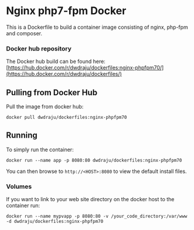 # Nginx php7-fpm Docker

This is a Dockerfile to build a container image consisting of nginx, php-fpm and composer.

### Docker hub repository
The Docker hub build can be found here: [https://hub.docker.com/r/dwdraju/dockerfiles:nginx-phpfpm70/](https://hub.docker.com/r/dwdraju/dockerfiles/)

## Pulling from Docker Hub
Pull the image from docker hub:
```
docker pull dwdraju/dockerfiles:nginx-phpfpm70
```

## Running
To simply run the container:
```
docker run --name app -p 8080:80 dwdraju/dockerfiles:nginx-phpfpm70
```

You can then browse to ```http://<HOST>:8080``` to view the default install files.

### Volumes
If you want to link to your web site directory on the docker host to the container run:
```
docker run --name mypvapp -p 8080:80 -v /your_code_directory:/var/www -d dwdraju/dockerfiles:nginx-phpfpm70
```